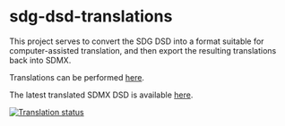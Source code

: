 # sdg-dsd-translations

This project serves to convert the SDG DSD into a format suitable for computer-assisted translation, and then export the resulting translations back into SDMX.

Translations can be performed [here](https://hosted.weblate.org/projects/sdg-dsd/).

The latest translated SDMX DSD is available [here](dsd-exported.xml).

<a href="https://hosted.weblate.org/engage/sdg-dsd/">
<img src="https://hosted.weblate.org/widgets/sdg-dsd/-/open-graph.png" alt="Translation status" />
</a>
